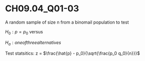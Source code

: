 # CH09.04_Q01-03 #


A random sample of size n from a binomail population to test

$H_0: p = p_0$ versus

$H_a: one of three alternatives$

Test statsitics: z = $\frac{\hat{p} - p_0}{\sqrt{\frac{p_0 q_0}{n}}}$
